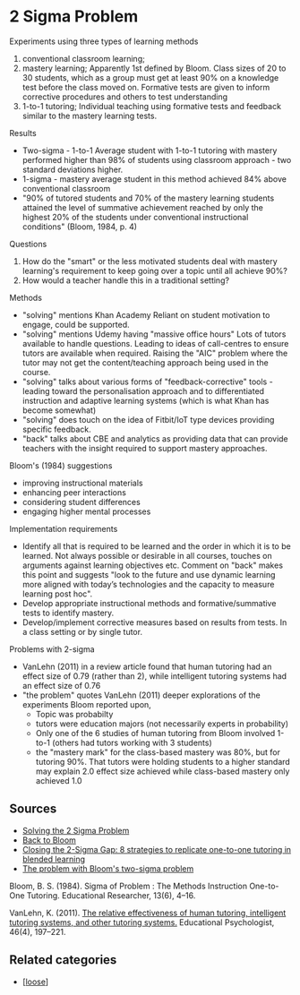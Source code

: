 # 2 Sigma Problem

Experiments using three types of learning methods

1. conventional classroom learning;
2. mastery learning;
   Apparently 1st defined by Bloom. Class sizes of 20 to 30 students, which as a group must get at least 90% on a knowledge test before the class moved on.  Formative tests are given to inform corrective procedures and others to test understanding
3. 1-to-1 tutoring;
   Individual teaching using formative tests and feedback similar to the mastery learning tests.

Results

- Two-sigma - 1-to-1
  Average student with 1-to-1 tutoring with mastery performed higher than 98% of students using classroom approach - two standard deviations higher.
- 1-sigma - mastery
  average student in this method achieved 84% above conventional classroom
- "90% of tutored students and 70% of the mastery learning students attained the level of summative achievement reached by only the highest 20% of the students under conventional instructional conditions" (Bloom, 1984, p. 4)

Questions

1. How do the "smart" or the less motivated students deal with mastery learning's requirement to keep going over a topic until all achieve 90%?
2. How would a teacher handle this in a traditional setting?

Methods

- "solving" mentions Khan Academy
  Reliant on student motivation to engage, could be supported.
- "solving" mentions Udemy having "massive office hours"
  Lots of tutors available to handle questions. Leading to ideas of call-centres to ensure tutors are available when required. Raising the "AIC" problem where the tutor may not get the content/teaching approach being used in the course.
- "solving" talks about various forms of "feedback-corrective" tools - leading toward the personalisation approach and to differentiated instruction and adaptive learning systems (which is what Khan has become somewhat)
- "solving" does touch on the idea of Fitbit/IoT type devices providing specific feedback.
- "back" talks about CBE and analytics as providing data that can provide teachers with the insight required to support mastery approaches.

Bloom's (1984) suggestions

- improving instructional materials
- enhancing peer interactions
- considering student differences
- engaging higher mental processes

Implementation requirements

- Identify all that is required to be learned and the order in which it is to be learned.
  Not always possible or desirable in all courses, touches on arguments against learning objectives etc. Comment on "back" makes this point and suggests "look to the future and use dynamic learning more aligned with today’s technologies and the capacity to measure learning post hoc".
- Develop appropriate instructional methods and formative/summative tests to identify mastery.
- Develop/implement corrective measures based on results from tests.
  In a class setting or by single tutor.

Problems with 2-sigma

- VanLehn (2011) in a review article found that human tutoring had an effect size of 0.79 (rather than 2), while intelligent tutoring systems had an effect size of 0.76
- "the problem" quotes VanLehn (2011) deeper explorations of the experiments Bloom reported upon,
  - Topic was probabilty
  - tutors were education majors (not necessarily experts in probability)
  - Only one of the 6 studies of human tutoring from Bloom involved 1-to-1 (others had tutors working with 3 students)
  - the "mastery mark" for the class-based mastery was 80%, but for tutoring 90%.  That tutors were holding students to a higher standard may explain 2.0 effect size achieved while class-based mastery only achieved 1.0

## Sources

- [Solving the 2 Sigma Problem](http://www.2elearning.com/top-stories/item/56572-solving-the-2-sigma-problem)
- [Back to Bloom](http://www.christenseninstitute.org/blog/back-to-bloom/)
- [Closing the 2-Sigma Gap: 8 strategies to replicate one-to-one tutoring in blended learning](http://olc.onlinelearningconsortium.org/conference/2013/blended/closing-2-sigma-gap-eight-strategies-replicate-one-one-tutoring-blended-lear)
- [The problem with Bloom's two-sigma problem](http://www.isegoria.net/2013/04/the-problem-with-blooms-two-sigma-problem/)

Bloom, B. S. (1984). Sigma of Problem : The Methods Instruction One-to-One Tutoring. Educational Researcher, 13(6), 4–16.

VanLehn, K. (2011). [The relative effectiveness of human tutoring, intelligent tutoring systems, and other tutoring systems.](http://doi.org/10.1080/00461520.2011.611369) Educational Psychologist, 46(4), 197–221.

## Related categories

- [[loose]]

[//begin]: # "Autogenerated link references for markdown compatibility"
[loose]: loose "Loose notes"
[//end]: # "Autogenerated link references"